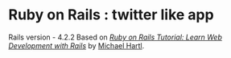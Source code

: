 # Ruby on Rails : twitter like app 

Rails version - 4.2.2
Based on [*Ruby on Rails Tutorial:
Learn Web Development with Rails*](http://www.railstutorial.org/)
by [Michael Hartl](http://www.michaelhartl.com/).
